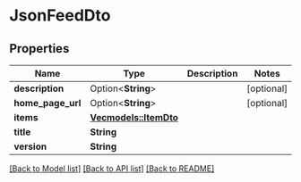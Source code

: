 # JsonFeedDto

## Properties

Name | Type | Description | Notes
------------ | ------------- | ------------- | -------------
**description** | Option<**String**> |  | [optional]
**home_page_url** | Option<**String**> |  | [optional]
**items** | [**Vec<models::ItemDto>**](ItemDto.md) |  | 
**title** | **String** |  | 
**version** | **String** |  | 

[[Back to Model list]](../README.md#documentation-for-models) [[Back to API list]](../README.md#documentation-for-api-endpoints) [[Back to README]](../README.md)


